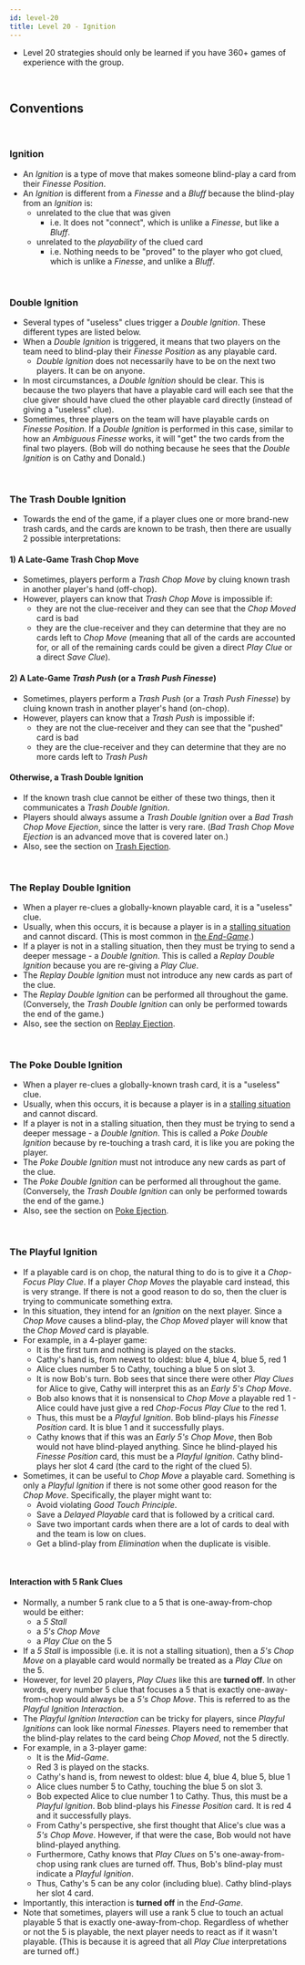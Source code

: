 ```yaml
---
id: level-20
title: Level 20 - Ignition
---
```


- Level 20 strategies should only be learned if you have 360+ games of experience with the group.

<br />

## Conventions

<br />

### Ignition

- An *Ignition* is a type of move that makes someone blind-play a card from their *Finesse Position*.
- An *Ignition* is different from a *Finesse* and a *Bluff* because the blind-play from an *Ignition* is:
  - unrelated to the clue that was given
    - i.e. It does not "connect", which is unlike a *Finesse*, but like a *Bluff*.
  - unrelated to the *playability* of the clued card
    - i.e. Nothing needs to be "proved" to the player who got clued, which is unlike a *Finesse*, and unlike a *Bluff*.

<br />

### Double Ignition

- Several types of "useless" clues trigger a *Double Ignition*. These different types are listed below.
- When a *Double Ignition* is triggered, it means that two players on the team need to blind-play their *Finesse Position* as any playable card.
  - *Double Ignition* does not necessarily have to be on the next two players. It can be on anyone.
- In most circumstances, a *Double Ignition* should be clear. This is because the two players that have a playable card will each see that the clue giver should have clued the other playable card directly (instead of giving a "useless" clue).
- Sometimes, three players on the team will have playable cards on *Finesse Position*. If a *Double Ignition* is performed in this case, similar to how an *Ambiguous Finesse* works, it will "get" the two cards from the final two players. (Bob will do nothing because he sees that the *Double Ignition* is on Cathy and Donald.)

<br />

### The Trash Double Ignition

- Towards the end of the game, if a player clues one or more brand-new trash cards, and the cards are known to be trash, then there are usually 2 possible interpretations:

#### 1) A Late-Game Trash Chop Move

- Sometimes, players perform a *Trash Chop Move* by cluing known trash in another player's hand (off-chop).
- However, players can know that *Trash Chop Move* is impossible if:
  - they are not the clue-receiver and they can see that the *Chop Moved* card is bad
  - they are the clue-receiver and they can determine that they are no cards left to *Chop Move* (meaning that all of the cards are accounted for, or all of the remaining cards could be given a direct *Play Clue* or a direct *Save Clue*).

#### 2) A Late-Game *Trash Push* (or a *Trash Push Finesse*)

- Sometimes, players perform a *Trash Push* (or a *Trash Push Finesse*) by cluing known trash in another player's hand (on-chop).
- However, players can know that a *Trash Push* is impossible if:
  - they are not the clue-receiver and they can see that the "pushed" card is bad
  - they are the clue-receiver and they can determine that they are no more cards left to *Trash Push*

#### Otherwise, a Trash Double Ignition

- If the known trash clue cannot be either of these two things, then it communicates a *Trash Double Ignition*.
- Players should always assume a *Trash Double Ignition* over a *Bad Trash Chop Move Ejection*, since the latter is very rare. (*Bad Trash Chop Move Ejection* is an advanced move that is covered later on.)
- Also, see the section on [Trash Ejection](extras/ejections.md#the-trash-ejection).

<br />

### The Replay Double Ignition

- When a player re-clues a globally-known playable card, it is a "useless" clue.
- Usually, when this occurs, it is because a player is in a [stalling situation](level-8.md#allowable-stall-clues-stall-table) and cannot discard. (This is most common in [the *End-Game*](level-7.md#burning-end-game-stalling).)
- If a player is not in a stalling situation, then they must be trying to send a deeper message - a *Double Ignition*. This is called a *Replay Double Ignition* because you are re-giving a *Play Clue*.
- The *Replay Double Ignition* must not introduce any new cards as part of the clue.
- The *Replay Double Ignition* can be performed all throughout the game. (Conversely, the *Trash Double Ignition* can only be performed towards the end of the game.)
- Also, see the section on [Replay Ejection](extras/ejections.md#the-replay-ejection).

<br />

### The Poke Double Ignition

- When a player re-clues a globally-known trash card, it is a "useless" clue.
- Usually, when this occurs, it is because a player is in a [stalling situation](level-8.md#allowable-stall-clues-stall-table) and cannot discard.
- If a player is not in a stalling situation, then they must be trying to send a deeper message - a *Double Ignition*. This is called a *Poke Double Ignition* because by re-touching a trash card, it is like you are poking the player.
- The *Poke Double Ignition* must not introduce any new cards as part of the clue.
- The *Poke Double Ignition* can be performed all throughout the game. (Conversely, the *Trash Double Ignition* can only be performed towards the end of the game.)
- Also, see the section on [Poke Ejection](extras/ejections.md#the-poke-ejection).

<br />

### The Playful Ignition

- If a playable card is on chop, the natural thing to do is to give it a *Chop-Focus Play Clue*. If a player *Chop Moves* the playable card instead, this is very strange. If there is not a good reason to do so, then the cluer is trying to communicate something extra.
- In this situation, they intend for an *Ignition* on the next player. Since a *Chop Move* causes a blind-play, the *Chop Moved* player will know that the *Chop Moved* card is playable.
- For example, in a 4-player game:
  - It is the first turn and nothing is played on the stacks.
  - Cathy's hand is, from newest to oldest: blue 4, blue 4, blue 5, red 1
  - Alice clues number 5 to Cathy, touching a blue 5 on slot 3.
  - It is now Bob's turn. Bob sees that since there were other *Play Clues* for Alice to give, Cathy will interpret this as an *Early 5's Chop Move*.
  - Bob also knows that it is nonsensical to *Chop Move* a playable red 1 - Alice could have just give a red *Chop-Focus Play Clue* to the red 1.
  - Thus, this must be a *Playful Ignition*. Bob blind-plays his *Finesse Position* card. It is blue 1 and it successfully plays.
  - Cathy knows that if this was an *Early 5's Chop Move*, then Bob would not have blind-played anything. Since he blind-played his *Finesse Position* card, this must be a *Playful Ignition*. Cathy blind-plays her slot 4 card (the card to the right of the clued 5).
- Sometimes, it can be useful to *Chop Move* a playable card. Something is only a *Playful Ignition* if there is not some other good reason for the *Chop Move*. Specifically, the player might want to:
  - Avoid violating *Good Touch Principle*.
  - Save a *Delayed Playable* card that is followed by a critical card.
  - Save two important cards when there are a lot of cards to deal with and the team is low on clues.
  - Get a blind-play from *Elimination* when the duplicate is visible.

<br />

#### Interaction with 5 Rank Clues

- Normally, a number 5 rank clue to a 5 that is one-away-from-chop would be either:
  - a *5 Stall*
  - a *5's Chop Move*
  - a *Play Clue* on the 5
- If a *5 Stall* is impossible (i.e. it is not a stalling situation), then a *5's Chop Move* on a playable card would normally be treated as a *Play Clue* on the 5.
- However, for level 20 players, *Play Clues* like this are **turned off**. In other words, every number 5 clue that focuses a 5 that is exactly one-away-from-chop would always be a *5's Chop Move*. This is referred to as the *Playful Ignition Interaction*.
- The *Playful Ignition Interaction* can be tricky for players, since *Playful Ignitions* can look like normal *Finesses*. Players need to remember that the blind-play relates to the card being *Chop Moved*, not the 5 directly.
- For example, in a 3-player game:
  - It is the *Mid-Game*.
  - Red 3 is played on the stacks.
  - Cathy's hand is, from newest to oldest: blue 4, blue 4, blue 5, blue 1
  - Alice clues number 5 to Cathy, touching the blue 5 on slot 3.
  - Bob expected Alice to clue number 1 to Cathy. Thus, this must be a *Playful Ignition*. Bob blind-plays his *Finesse Position* card. It is red 4 and it successfully plays.
  - From Cathy's perspective, she first thought that Alice's clue was a *5's Chop Move*. However, if that were the case, Bob would not have blind-played anything.
  - Furthermore, Cathy knows that *Play Clues* on 5's one-away-from-chop using rank clues are turned off. Thus, Bob's blind-play must indicate a *Playful Ignition*.
  - Thus, Cathy's 5 can be any color (including blue). Cathy blind-plays her slot 4 card.
- Importantly, this interaction is **turned off** in the *End-Game*.
- Note that sometimes, players will use a rank 5 clue to touch an actual playable 5 that is exactly one-away-from-chop. Regardless of whether or not the 5 is playable, the next player needs to react as if it wasn't playable. (This is because it is agreed that all *Play Clue* interpretations are turned off.)
